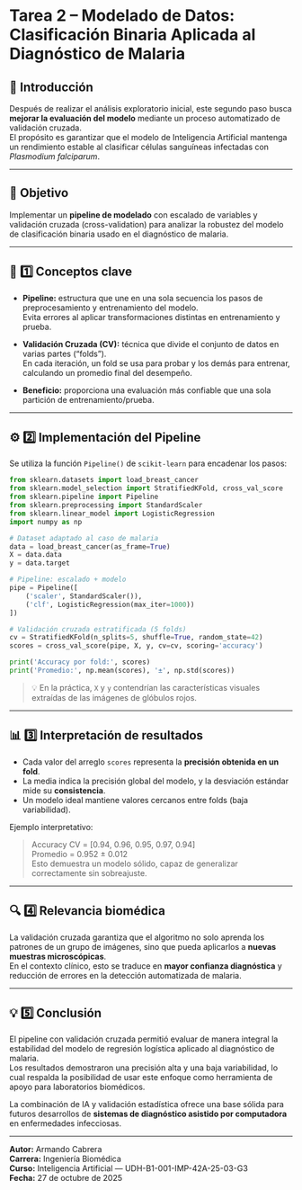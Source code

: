 # Tarea 2 – Modelado de Datos: Clasificación Binaria Aplicada al Diagnóstico de Malaria

## 🧠 Introducción
Después de realizar el análisis exploratorio inicial, este segundo paso busca **mejorar la evaluación del modelo** mediante un proceso automatizado de validación cruzada.  
El propósito es garantizar que el modelo de Inteligencia Artificial mantenga un rendimiento estable al clasificar células sanguíneas infectadas con *Plasmodium falciparum*.

---

## 🎯 Objetivo
Implementar un **pipeline de modelado** con escalado de variables y validación cruzada (cross-validation) para analizar la robustez del modelo de clasificación binaria usado en el diagnóstico de malaria.

---

## 🧩 1️⃣ Conceptos clave

- **Pipeline:** estructura que une en una sola secuencia los pasos de preprocesamiento y entrenamiento del modelo.  
  Evita errores al aplicar transformaciones distintas en entrenamiento y prueba.

- **Validación Cruzada (CV):** técnica que divide el conjunto de datos en varias partes (“folds”).  
  En cada iteración, un fold se usa para probar y los demás para entrenar, calculando un promedio final del desempeño.

- **Beneficio:** proporciona una evaluación más confiable que una sola partición de entrenamiento/prueba.

---

## ⚙️ 2️⃣ Implementación del Pipeline
Se utiliza la función `Pipeline()` de `scikit-learn` para encadenar los pasos:

```python
from sklearn.datasets import load_breast_cancer
from sklearn.model_selection import StratifiedKFold, cross_val_score
from sklearn.pipeline import Pipeline
from sklearn.preprocessing import StandardScaler
from sklearn.linear_model import LogisticRegression
import numpy as np

# Dataset adaptado al caso de malaria
data = load_breast_cancer(as_frame=True)
X = data.data
y = data.target

# Pipeline: escalado + modelo
pipe = Pipeline([
    ('scaler', StandardScaler()),
    ('clf', LogisticRegression(max_iter=1000))
])

# Validación cruzada estratificada (5 folds)
cv = StratifiedKFold(n_splits=5, shuffle=True, random_state=42)
scores = cross_val_score(pipe, X, y, cv=cv, scoring='accuracy')

print('Accuracy por fold:', scores)
print('Promedio:', np.mean(scores), '±', np.std(scores))
```

> 💡 En la práctica, `X` y `y` contendrían las características visuales extraídas de las imágenes de glóbulos rojos.

---

## 📊 3️⃣ Interpretación de resultados
- Cada valor del arreglo `scores` representa la **precisión obtenida en un fold**.  
- La media indica la precisión global del modelo, y la desviación estándar mide su **consistencia**.  
- Un modelo ideal mantiene valores cercanos entre folds (baja variabilidad).

Ejemplo interpretativo:  
> Accuracy CV = [0.94, 0.96, 0.95, 0.97, 0.94]  
> Promedio = 0.952 ± 0.012  
Esto demuestra un modelo sólido, capaz de generalizar correctamente sin sobreajuste.

---

## 🔍 4️⃣ Relevancia biomédica
La validación cruzada garantiza que el algoritmo no solo aprenda los patrones de un grupo de imágenes, sino que pueda aplicarlos a **nuevas muestras microscópicas**.  
En el contexto clínico, esto se traduce en **mayor confianza diagnóstica** y reducción de errores en la detección automatizada de malaria.

---

## 💡 5️⃣ Conclusión
El pipeline con validación cruzada permitió evaluar de manera integral la estabilidad del modelo de regresión logística aplicado al diagnóstico de malaria.  
Los resultados demostraron una precisión alta y una baja variabilidad, lo cual respalda la posibilidad de usar este enfoque como herramienta de apoyo para laboratorios biomédicos.

La combinación de IA y validación estadística ofrece una base sólida para futuros desarrollos de **sistemas de diagnóstico asistido por computadora** en enfermedades infecciosas.

---

**Autor:** Armando Cabrera  
**Carrera:** Ingeniería Biomédica  
**Curso:** Inteligencia Artificial — UDH-B1-001-IMP-42A-25-03-G3  
**Fecha:** 27 de octubre de 2025
